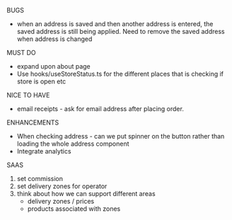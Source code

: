 BUGS
- when an address is saved and then another address is entered, the saved address is still being applied. Need to remove the saved address when address is changed

MUST DO
- expand upon about page
- Use hooks/useStoreStatus.ts for the different places that is checking if store is open etc

NICE TO HAVE
- email receipts - ask for email address after placing order.

ENHANCEMENTS
- When checking address - can we put spinner on the button rather than loading the whole address component
- Integrate analytics



SAAS
1. set commission
2. set delivery zones for operator
3. think about how we can support different areas
    - delivery zones / prices
    - products associated with zones
